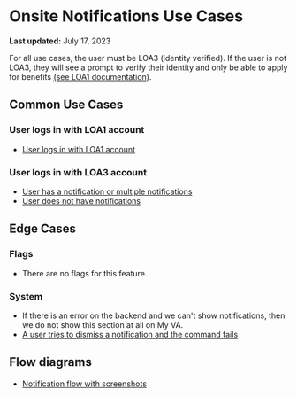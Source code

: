 # Onsite Notifications Use Cases
**Last updated:** July 17, 2023

For all use cases, the user must be LOA3 (identity verified). If the user is not LOA3, they will see a prompt to verify their identity and only be able to apply for benefits [(see LOA1 documentation)](https://github.com/department-of-veterans-affairs/va.gov-team/blob/master/products/identity-personalization/onsite-notifications/use-cases/onsite-notifications-loa1-user.md).

## Common Use Cases

### User logs in with LOA1 account

- [User logs in with LOA1 account](https://github.com/department-of-veterans-affairs/va.gov-team/blob/master/products/identity-personalization/onsite-notifications/use-cases/onsite-notifications-loa1-user.md)

### User logs in with LOA3 account

- [User has a notification or multiple notifications](https://github.com/department-of-veterans-affairs/va.gov-team/blob/master/products/identity-personalization/onsite-notifications/use-cases/user-has-notifications.md)
- [User does not have notifications](https://github.com/department-of-veterans-affairs/va.gov-team/blob/master/products/identity-personalization/onsite-notifications/use-cases/user-does-not-have-notifications.md)


## Edge Cases

### Flags

- There are no flags for this feature.

### System

- If there is an error on the backend and we can't show notifications, then we do not show this section at all on My VA.
- [A user tries to dismiss a notification and the command fails](https://github.com/department-of-veterans-affairs/va.gov-team/blob/master/products/identity-personalization/notifications/vagov-notifications/use-cases/user-has-notifications.md#theres-an-error-when-user-tries-to-dismiss-a-notification)

## Flow diagrams
- [Notification flow with screenshots](https://www.sketch.com/s/9b0e6efc-423a-4354-9db3-ab2083d566c9/p/426AF99C-8159-4972-8BC3-FD5CF5770F3D/canvas)
